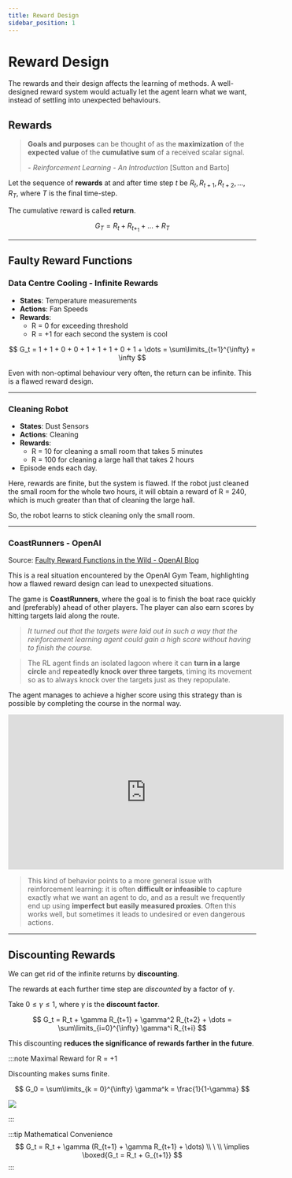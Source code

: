 ```yaml
---
title: Reward Design
sidebar_position: 1
---
```


# Reward Design

The rewards and their design affects the learning of methods. A well-designed reward system would actually let the agent learn what we want, instead of settling into unexpected behaviours.

## Rewards

> **Goals and purposes** can be thought of as the **maximization** of the **expected value** of the **cumulative sum** of a received scalar signal.
>
> \- *Reinforcement Learning - An Introduction* [Sutton and Barto]

Let the sequence of **rewards** at and after time step $t$ be $R_t, R_{t+1}, R_{t+2}, \dots, R_T$, where $T$ is the final time-step.

The cumulative reward is called **return**.

$$
G_T = R_t + R_{t+_1} + \dots + R_T
$$

---

## Faulty Reward Functions

### Data Centre Cooling - Infinite Rewards

- **States**: Temperature measurements
- **Actions**: Fan Speeds
- **Rewards**:
    - R = 0 for exceeding threshold
    - R = +1 for each second the system is cool

$$
G_t = 1 + 1 + 0 + 0 + 1 + 1 + 1 + 0 + 1 + \dots = \sum\limits_{t=1}^{\infty} = \infty
$$

Even with non-optimal behaviour very often, the return can be infinite. This is a flawed reward design.

---

### Cleaning Robot

- **States**: Dust Sensors
- **Actions**: Cleaning
- **Rewards**:
    - R = 10 for cleaning a small room that takes 5 minutes
    - R = 100 for cleaning a large hall that takes 2 hours
- Episode ends each day.

Here, rewards are finite, but the system is flawed. If the robot just cleaned the small room for the whole two hours, it will obtain a reward of R = 240, which is much greater than that of cleaning the large hall.

So, the robot learns to stick cleaning only the small room.

---

### CoastRunners - OpenAI

Source: [Faulty Reward Functions in the Wild - OpenAI Blog](https://openai.com/blog/faulty-reward-functions/)

This is a real situation encountered by the OpenAI Gym Team, highlighting how a flawed reward design can lead to unexpected situations.

The game is **CoastRunners**, where the goal is to finish the boat race quickly and (preferably) ahead of other players. The player can also earn scores by hitting targets laid along the route.

> *It turned out that the targets were laid out in such a way that the reinforcement learning agent could gain a high score without having to finish the course.*

> The RL agent finds an isolated lagoon where it can **turn in a large circle** and **repeatedly knock over three targets**, timing its movement so as to always knock over the targets just as they repopulate. 

The agent manages to achieve a higher score using this strategy than is possible by completing the course in the normal way.

<iframe width="560" height="315" src="https://www.youtube-nocookie.com/embed/tlOIHko8ySg" title="YouTube video player" frameborder="0" allow="accelerometer; autoplay; clipboard-write; encrypted-media; gyroscope; picture-in-picture" allowfullscreen></iframe>


> This kind of behavior points to a more general issue with reinforcement learning: it is often **difficult or infeasible** to capture exactly what we want an agent to do, and as a result we frequently end up using **imperfect but easily measured proxies**. Often this works well, but sometimes it leads to undesired or even dangerous actions.

---

## Discounting Rewards

We can get rid of the infinite returns by **discounting**.

The rewards at each further time step are *discounted* by a factor of $\gamma$.

Take $0 \leq \gamma \leq 1$, where $\gamma$ is the **discount factor**.

$$
G_t = R_t + \gamma R_{t+1} + \gamma^2 R_{t+2} + \dots = \sum\limits_{i=0}^{\infty} \gamma^i R_{t+i}
$$

This discounting **reduces the significance of rewards farther in the future**.

:::note Maximal Reward for R = +1

Discounting makes sums finite.

$$
G_0 = \sum\limits_{k = 0}^{\infty} \gamma^k = \frac{1}{1-\gamma}
$$

![](https://i.imgur.com/BEBHfAY.png)

:::

:::tip Mathematical Convenience
$$
G_t = R_t + \gamma (R_{t+1} + \gamma R_{t+1} + \dots) \\ \ \\ 
\implies \boxed{G_t = R_t + G_{t+1}}
$$
:::
